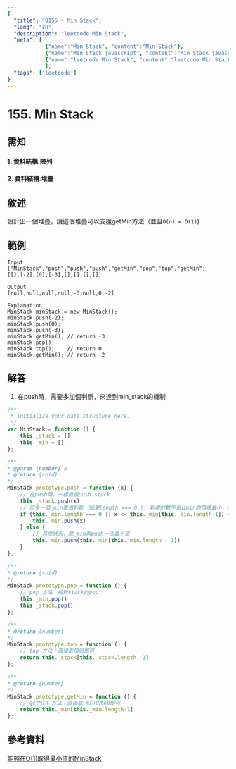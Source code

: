```yaml
---
{
  "title": "0155 - Min Stack",
  "lang": "zH",
  "description": "leetcode Min Stack",
  "meta": [
            {"name":"Min Stack", "content":"Min Stack"},
            {"name":"Min Stack javascript", "content":"Min Stack javascript"},
            {"name":"leetcode Min Stack", "content":"leetcode Min Stack"}
            ],
  "tags": ['leetcode']
}
---
```

# 155. Min Stack

## 需知
#### 1. 資料結構:陣列
#### 2. 資料結構:堆疊

## 敘述
設計出一個堆疊，讓這個堆疊可以支援getMin方法（並且`O(n) = O(1)`)

## 範例
```
Input
["MinStack","push","push","push","getMin","pop","top","getMin"]
[[],[-2],[0],[-3],[],[],[],[]]

Output
[null,null,null,null,-3,null,0,-2]

Explanation
MinStack minStack = new MinStack();
minStack.push(-2);
minStack.push(0);
minStack.push(-3);
minStack.getMin(); // return -3
minStack.pop();
minStack.top();    // return 0
minStack.getMin(); // return -2
```
## 解答
1. 在push時，需要多加個判斷，來達到min_stack的機制
```javascript
/**
 * initialize your data structure here.
 */
var MinStack = function () {
	this._stack = []
	this._min = []
};

/**
* @param {number} x
* @return {void}
*/
MinStack.prototype.push = function (x) {
    // 在push時，一樣直接push stack
	this._stack.push(x)
    // 但多一個_min要做判斷（如果length === 0 || 新增的數字是比min的頂端最小，就要直接push）
	if (this._min.length === 0 || x <= this._min[this._min.length-1]) {
		this._min.push(x)
	} else {
        // 其他狀況，就_min再push一次最小值
		this._min.push(this._min[this._min.length - 1])
	}
};

/**
* @return {void}
*/
MinStack.prototype.pop = function () {
    // pop 方法：純粹stack的pop
	this._min.pop()
	this._stack.pop()
};

/**
* @return {number}
*/
MinStack.prototype.top = function () {
    // top 方法：直接取頂部即可
	return this._stack[this._stack.length -1]
};

/**
* @return {number}
*/
MinStack.prototype.getMin = function () {
    // getMin 方法：直接取_min的top即可
	return this._min[this._min.length-1]
};
```

## 參考資料
[能夠在O(1)取得最小值的MinStack](https://alrightchiu.github.io/SecondRound/stack-neng-gou-zai-o1qu-de-zui-xiao-zhi-de-minstack.html)
